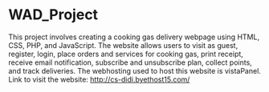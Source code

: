 # WAD_Project
This project involves creating a cooking gas delivery webpage using HTML, CSS, PHP, and JavaScript. The website allows users to visit as guest, register, login, place orders and services for cooking gas, print receipt, receive email notification, subscribe and unsubscribe plan, collect points, and track deliveries. 
The webhosting used to host this website is vistaPanel.
Link to visit the website: http://cs-didi.byethost15.com/
